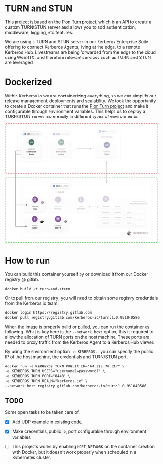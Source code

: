 # TURN and STUN

This project is based on the [Pion Turn project](https://github.com/pion/turn), which is an API to create a custom TURN/STUN server and allows you to add authentication, middleware, logging, etc features. 

We are using a TURN and STUN server in our Kerberos Enterprise Suite offering to connect Kerberos Agents, living at the edge, to a remote Kerberos Hub. Livestreams are being forwarded from the edge to the cloud using WebRTC, and therefore relevant services such as TURN and STUN are leveraged.

# Dockerized

Within Kerberos.io we are containerizing everything, so we can simplify our release management, deployments and scalability. We took the opportunity to create a Docker container that runs the [Pion Turn project](https://github.com/pion/turn) and make it configurable through environment variables. This helps us to deploy a TURN/STUN server more easily in different types of environments. 

![TURN STUN Architecture](images/TURN-STUN-Architecture.png)

# How to run

You can build this container yourself by or download it from our Docker registry @ gitlab.

    docker build -t turn-and-sturn .

Or to pull from our registry; you will need to obtain some registry credentials from the Kerberos.io team.

    docker login https://registry.gitlab.com
    docker pull registry.gitlab.com/kerberos-io/turn:1.0.951040586

When the image is properly build or pulled, you can run the container as following. What is key here is the `--network host` option, this is required to allow the allocation of TURN ports on the host machine. These ports are needed to proxy traffic from the Kerberos Agent to a Kerberos Hub viewer. 

By using the environment option `-e KERBEROS..` you can specify the public IP of the host machine, the credentials and TURN/STUN port.

    docker run -e KERBEROS_TURN_PUBLIC_IP="64.225.70.217" \ 
    -e KERBEROS_TURN_USERS="username1=password1" \ 
    -e KERBEROS_TURN_PORT="8443" \ 
    -e KERBEROS_TURN_REALM="kerberos.io" \ 
    --network host registry.gitlab.com/kerberos-io/turn:1.0.951040586

## TODO

Some open tasks to be taken care of.

- [x] Add UDP example in existing code.
 
- [x] Make credentials, public ip, port configurable through environment variables
 
- [ ] This projects works by enabling `HOST_NETWORK` on the container creation with Docker, but it doesn't work properly when scheduled in a Kubernetes cluster. 
